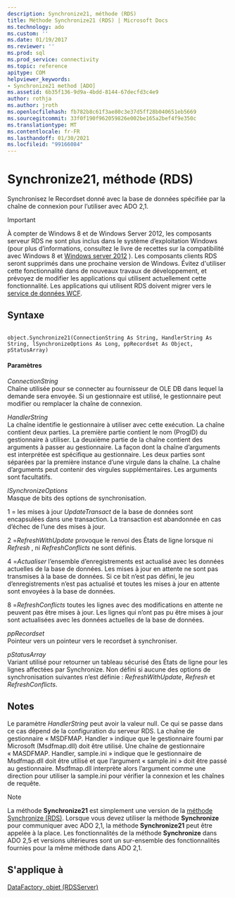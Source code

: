 ```yaml
---
description: Synchronize21, méthode (RDS)
title: Méthode Synchronize21 (RDS) | Microsoft Docs
ms.technology: ado
ms.custom: ''
ms.date: 01/19/2017
ms.reviewer: ''
ms.prod: sql
ms.prod_service: connectivity
ms.topic: reference
apitype: COM
helpviewer_keywords:
- Synchronize21 method [ADO]
ms.assetid: 6b35f136-9d9a-4bdd-8144-67decfd3c4e9
author: rothja
ms.author: jroth
ms.openlocfilehash: fb782b8c61f3ae80c3e37d5ff28b040651eb5669
ms.sourcegitcommit: 33f0f190f962059826e002be165a2bef4f9e350c
ms.translationtype: MT
ms.contentlocale: fr-FR
ms.lasthandoff: 01/30/2021
ms.locfileid: "99166084"
---
```

# <a name="synchronize21-method-rds"></a>Synchronize21, méthode (RDS)
Synchronisez le Recordset donné avec la base de données spécifiée par la chaîne de connexion pour l’utiliser avec ADO 2,1.  
  
> [!IMPORTANT]
>  À compter de Windows 8 et de Windows Server 2012, les composants serveur RDS ne sont plus inclus dans le système d’exploitation Windows (pour plus d’informations, consultez le livre de recettes sur la compatibilité avec Windows 8 et [Windows server 2012](https://www.microsoft.com/download/details.aspx?id=27416) ). Les composants clients RDS seront supprimés dans une prochaine version de Windows. Évitez d'utiliser cette fonctionnalité dans de nouveaux travaux de développement, et prévoyez de modifier les applications qui utilisent actuellement cette fonctionnalité. Les applications qui utilisent RDS doivent migrer vers le [service de données WCF](/dotnet/framework/wcf/).  
  
## <a name="syntax"></a>Syntaxe  
  
```  
  
object.Synchronize21(ConnectionString As String, HandlerString As String, lSynchronizeOptions As Long, ppRecordset As Object, pStatusArray)  
```  
  
#### <a name="parameters"></a>Paramètres  
 *ConnectionString*  
 Chaîne utilisée pour se connecter au fournisseur de OLE DB dans lequel la demande sera envoyée. Si un gestionnaire est utilisé, le gestionnaire peut modifier ou remplacer la chaîne de connexion.  
  
 *HandlerString*  
 La chaîne identifie le gestionnaire à utiliser avec cette exécution. La chaîne contient deux parties. La première partie contient le nom (ProgID) du gestionnaire à utiliser. La deuxième partie de la chaîne contient des arguments à passer au gestionnaire. La façon dont la chaîne d’arguments est interprétée est spécifique au gestionnaire. Les deux parties sont séparées par la première instance d’une virgule dans la chaîne. La chaîne d’arguments peut contenir des virgules supplémentaires. Les arguments sont facultatifs.  
  
 *lSynchronizeOptions*  
 Masque de bits des options de synchronisation.  
  
 1 = les mises à jour *UpdateTransact* de la base de données sont encapsulées dans une transaction. La transaction est abandonnée en cas d’échec de l’une des mises à jour.  
  
 2 =*RefreshWithUpdate* provoque le renvoi des États de ligne lorsque ni *Refresh* , ni *RefreshConflicts* ne sont définis.  
  
 4 =*Actualiser* l’ensemble d’enregistrements est actualisé avec les données actuelles de la base de données. Les mises à jour en attente ne sont pas transmises à la base de données. Si ce bit n’est pas défini, le jeu d’enregistrements n’est pas actualisé et toutes les mises à jour en attente sont envoyées à la base de données.  
  
 8 =*RefreshConflicts* toutes les lignes avec des modifications en attente ne peuvent pas être mises à jour. Les lignes qui n’ont pas pu être mises à jour sont actualisées avec les données actuelles de la base de données.  
  
 *ppRecordset*  
 Pointeur vers un pointeur vers le recordset à synchroniser.  
  
 *pStatusArray*  
 Variant utilisé pour retourner un tableau sécurisé des États de ligne pour les lignes affectées par Synchronize. Non défini si aucune des options de synchronisation suivantes n’est définie : *RefreshWithUpdate*, *Refresh* et *RefreshConflicts*.  
  
## <a name="remarks"></a>Notes  
 Le paramètre *HandlerString* peut avoir la valeur null. Ce qui se passe dans ce cas dépend de la configuration du serveur RDS. La chaîne de gestionnaire « MSDFMAP. Handler » indique que le gestionnaire fourni par Microsoft (Msdfmap.dll) doit être utilisé. Une chaîne de gestionnaire « MASDFMAP. Handler, sample.ini » indique que le gestionnaire de Msdfmap.dll doit être utilisé et que l’argument « sample.ini » doit être passé au gestionnaire. Msdfmap.dll interprète alors l’argument comme une direction pour utiliser la sample.ini pour vérifier la connexion et les chaînes de requête.  
  
> [!NOTE]
>  La méthode **Synchronize21** est simplement une version de la [méthode Synchronize (RDS)](./synchronize-method-rds.md). Lorsque vous devez utiliser la méthode **Synchronize** pour communiquer avec ADO 2,1, la méthode **Synchronize21** peut être appelée à la place. Les fonctionnalités de la méthode **Synchronize** dans ADO 2,5 et versions ultérieures sont un sur-ensemble des fonctionnalités fournies pour la même méthode dans ADO 2,1.  
  
## <a name="applies-to"></a>S'applique à  
 [DataFactory, objet (RDSServer)](./datafactory-object-rdsserver.md)